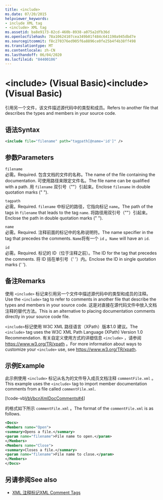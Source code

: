 ```yaml
---
title: <include>
ms.date: 07/20/2015
helpviewer_keywords:
- include XML tag
- <include> XML tag
ms.assetid: ba8e9173-82cd-460b-8938-a075a2dfb36d
ms.openlocfilehash: 78a10624107cea349b01f484c641190a945dbd7e
ms.sourcegitcommit: f8c270376ed905f6a8896ce0fe25b4f4b38ff498
ms.translationtype: MT
ms.contentlocale: zh-CN
ms.lasthandoff: 06/04/2020
ms.locfileid: "84400106"
---
```

# <a name="include-visual-basic"></a><span data-ttu-id="1c425-101">\<include> (Visual Basic)</span><span class="sxs-lookup"><span data-stu-id="1c425-101">\<include> (Visual Basic)</span></span>
<span data-ttu-id="1c425-102">引用另一个文件，该文件描述源代码中的类型和成员。</span><span class="sxs-lookup"><span data-stu-id="1c425-102">Refers to another file that describes the types and members in your source code.</span></span>  
  
## <a name="syntax"></a><span data-ttu-id="1c425-103">语法</span><span class="sxs-lookup"><span data-stu-id="1c425-103">Syntax</span></span>  
  
```xml  
<include file="filename" path="tagpath[@name='id']" />  
```  
  
## <a name="parameters"></a><span data-ttu-id="1c425-104">参数</span><span class="sxs-lookup"><span data-stu-id="1c425-104">Parameters</span></span>  
 `filename`  
 <span data-ttu-id="1c425-105">必需。</span><span class="sxs-lookup"><span data-stu-id="1c425-105">Required.</span></span> <span data-ttu-id="1c425-106">包含文档的文件的名称。</span><span class="sxs-lookup"><span data-stu-id="1c425-106">The name of the file containing the documentation.</span></span> <span data-ttu-id="1c425-107">可使用路径来限定文件名。</span><span class="sxs-lookup"><span data-stu-id="1c425-107">The file name can be qualified with a path.</span></span> <span data-ttu-id="1c425-108">用 `filename` 双引号（""）引起来。</span><span class="sxs-lookup"><span data-stu-id="1c425-108">Enclose `filename` in double quotation marks (" ").</span></span>  
  
 `tagpath`  
 <span data-ttu-id="1c425-109">必需。</span><span class="sxs-lookup"><span data-stu-id="1c425-109">Required.</span></span> <span data-ttu-id="1c425-110">`filename` 中标记的路径，它指向标记 `name`。</span><span class="sxs-lookup"><span data-stu-id="1c425-110">The path of the tags in `filename` that leads to the tag `name`.</span></span> <span data-ttu-id="1c425-111">将路径用双引号（""）引起来。</span><span class="sxs-lookup"><span data-stu-id="1c425-111">Enclose the path in double quotation marks (" ").</span></span>  
  
 `name`  
 <span data-ttu-id="1c425-112">必需。</span><span class="sxs-lookup"><span data-stu-id="1c425-112">Required.</span></span> <span data-ttu-id="1c425-113">注释前面的标记中的名称说明符。</span><span class="sxs-lookup"><span data-stu-id="1c425-113">The name specifier in the tag that precedes the comments.</span></span> <span data-ttu-id="1c425-114">`Name`将有一个 `id` 。</span><span class="sxs-lookup"><span data-stu-id="1c425-114">`Name` will have an `id`.</span></span>  
  
 `id`  
 <span data-ttu-id="1c425-115">必需。</span><span class="sxs-lookup"><span data-stu-id="1c425-115">Required.</span></span> <span data-ttu-id="1c425-116">标记的 ID（位于注释之前）。</span><span class="sxs-lookup"><span data-stu-id="1c425-116">The ID for the tag that precedes the comments.</span></span> <span data-ttu-id="1c425-117">将 ID 括在单引号（' '）内。</span><span class="sxs-lookup"><span data-stu-id="1c425-117">Enclose the ID in single quotation marks (' ').</span></span>  
  
## <a name="remarks"></a><span data-ttu-id="1c425-118">备注</span><span class="sxs-lookup"><span data-stu-id="1c425-118">Remarks</span></span>  
 <span data-ttu-id="1c425-119">使用 `<include>` 标记来引用另一个文件中描述源代码中的类型和成员的注释。</span><span class="sxs-lookup"><span data-stu-id="1c425-119">Use the `<include>` tag to refer to comments in another file that describe the types and members in your source code.</span></span> <span data-ttu-id="1c425-120">这是对直接在源代码文件中放入文档注释的替代方法。</span><span class="sxs-lookup"><span data-stu-id="1c425-120">This is an alternative to placing documentation comments directly in your source code file.</span></span>  
  
 <span data-ttu-id="1c425-121">`<include>`标记使用 W3C XML 路径语言（XPath）版本1.0 建议。</span><span class="sxs-lookup"><span data-stu-id="1c425-121">The `<include>` tag uses the W3C XML Path Language (XPath) Version 1.0 Recommendation.</span></span> <span data-ttu-id="1c425-122">有关自定义使用方式的详细信息 `<include>` ，请参阅 <https://www.w3.org/TR/xpath> 。</span><span class="sxs-lookup"><span data-stu-id="1c425-122">For more information about ways to customize your `<include>` use, see <https://www.w3.org/TR/xpath>.</span></span>  
  
## <a name="example"></a><span data-ttu-id="1c425-123">示例</span><span class="sxs-lookup"><span data-stu-id="1c425-123">Example</span></span>  
 <span data-ttu-id="1c425-124">此示例使用 `<include>` 标记从名为的文件导入成员文档注释 `commentFile.xml` 。</span><span class="sxs-lookup"><span data-stu-id="1c425-124">This example uses the `<include>` tag to import member documentation comments from a file called `commentFile.xml`.</span></span>  
  
 [!code-vb[VbVbcnXmlDocComments#4](~/samples/snippets/visualbasic/VS_Snippets_VBCSharp/VbVbcnXmlDocComments/VB/Class1.vb#4)]  
  
 <span data-ttu-id="1c425-125">的格式如下所示 `commentFile.xml` 。</span><span class="sxs-lookup"><span data-stu-id="1c425-125">The format of the `commentFile.xml` is as follows.</span></span>  
  
```xml  
<Docs>  
<Members name="Open">  
<summary>Opens a file.</summary>  
<param name="filename">File name to open.</param>  
</Members>  
<Members name="Close">  
<summary>Closes a file.</summary>  
<param name="filename">File name to close.</param>  
</Members>  
</Docs>  
```  
  
## <a name="see-also"></a><span data-ttu-id="1c425-126">另请参阅</span><span class="sxs-lookup"><span data-stu-id="1c425-126">See also</span></span>

- [<span data-ttu-id="1c425-127">XML 注释标记</span><span class="sxs-lookup"><span data-stu-id="1c425-127">XML Comment Tags</span></span>](index.md)
